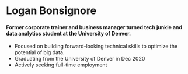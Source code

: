# Logan Bonsignore 

#### Former corporate trainer and business manager turned tech junkie and data analytics student at the University of Denver.
- Focused on building forward-looking technical skills to optimize the potential of big data.
- Graduating from the University of Denver in Dec 2020
- Actively seeking full-time employment
